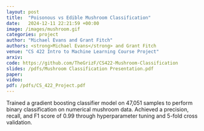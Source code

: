 ```yaml
---
layout: post
title:  "Poisonous vs Edible Mushroom Classification"
date:   2024-12-11 22:21:59 +00:00
image: /images/mushroom.gif
categories: project
author: "Michael Evans and Grant Fitch"
authors: <strong>Michael Evans</strong> and Grant Fitch
venue: "CS 422 Intro to Machine Learning Course Project"
arxiv:
code: https://github.com/TheGrizF/CS422-Mushroom-Classification
slides: /pdfs/Mushroom Classification Presentation.pdf
paper:
video:
pdf: /pdfs/CS_422_Project.pdf
---
```

Trained a gradient boosting classifier model on 47,051 samples to perform binary classification on numerical mushroom data. Achieved a precision, recall, and F1 score of 0.99 through hyperparameter tuning and 5-fold cross validation.
